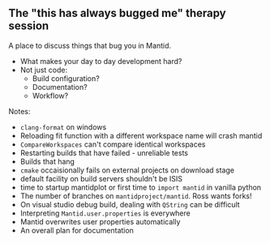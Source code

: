 ## The "this has always bugged me" therapy session

A place to discuss things that bug you in Mantid.
 - What makes your day to day development hard?
 - Not just code:
   - Build configuration?
   - Documentation?
   - Workflow?

Notes:
 - `clang-format` on windows
 - Reloading fit function with a different workspace name will crash mantid
 - `CompareWorkspaces` can't compare identical workspaces
 - Restarting builds that have failed - unreliable tests
 - Builds that hang
 - `cmake` occaisionally fails on external projects on download stage
 - default facility on build servers shouldn't be ISIS
 - time to startup mantidplot or first time to `import mantid` in vanilla python
 - The number of branches on `mantidproject/mantid`. Ross wants forks!
 - On visual studio debug build, dealing with `QString` can be difficult
 - Interpreting `Mantid.user.properties` is everywhere
 - Mantid overwrites user properties automatically
 - An overall plan for documentation
 
